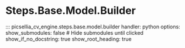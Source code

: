 # Steps.Base.Model.Builder

::: picsellia_cv_engine.steps.base.model.builder
    handler: python
    options:
        show_submodules: false  # Hide submodules until clicked
        show_if_no_docstring: true
        show_root_heading: true
